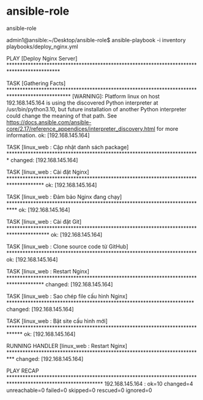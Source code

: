 # ansible-role
ansible-role



admin1@ansible:~/Desktop/ansible-role$ ansible-playbook -i inventory playbooks/deploy_nginx.yml 

PLAY [Deploy Nginx Server] *******************************************************************************************

TASK [Gathering Facts] ***********************************************************************************************
[WARNING]: Platform linux on host 192.168.145.164 is using the discovered Python interpreter at /usr/bin/python3.10,
but future installation of another Python interpreter could change the meaning of that path. See
https://docs.ansible.com/ansible-core/2.17/reference_appendices/interpreter_discovery.html for more information.
ok: [192.168.145.164]

TASK [linux_web : Cập nhật danh sách package] ************************************************************************
changed: [192.168.145.164]

TASK [linux_web : Cài đặt Nginx] *************************************************************************************
ok: [192.168.145.164]

TASK [linux_web : Đảm bảo Nginx đang chạy] ***************************************************************************
ok: [192.168.145.164]

TASK [linux_web : Cài đặt Git] ***************************************************************************************
ok: [192.168.145.164]

TASK [linux_web : Clone source code từ GitHub] ***********************************************************************
ok: [192.168.145.164]

TASK [linux_web : Restart Nginx] *************************************************************************************
changed: [192.168.145.164]

TASK [linux_web : Sao chép file cấu hình Nginx] **********************************************************************
changed: [192.168.145.164]

TASK [linux_web : Bật site cấu hình mới] *****************************************************************************
ok: [192.168.145.164]

RUNNING HANDLER [linux_web : Restart Nginx] **************************************************************************
changed: [192.168.145.164]

PLAY RECAP ***********************************************************************************************************
192.168.145.164            : ok=10   changed=4    unreachable=0    failed=0    skipped=0    rescued=0    ignored=0  